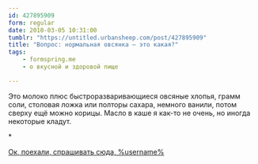 ```yaml
---
id: 427895909
form: regular
date: 2010-03-05 10:31:00
tumblr: "https://untitled.urbansheep.com/post/427895909"
title: "Вопрос: нормальная овсянка — это какая?"
tags:
    - formspring.me
    - о вкусной и здоровой пище

---
```


<p class="formspringmeAnswer">Это молоко плюс быстроразваривающиеся овсяные хлопья, грамм соли, столовая ложка или полторы сахара, немного ванили, потом сверху ещё можно корицы. Масло в каше я как-то не очень, но иногда некоторые кладут.</p>

<p>*</p>

<p class="formspringmeFooter">
    <a href="http://formspring.me/urbansheep">Ок, поехали, спрашивать сюда, %username%</a>
</p>


